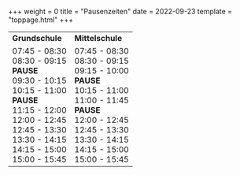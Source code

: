 +++
weight = 0
title = "Pausenzeiten"
date = 2022-09-23
template = "toppage.html"
+++

<table class="has-fixed-layout"><tbody><tr><td class="has-text-align-center" data-align="center"><strong>Grundschule</strong></td><td class="has-text-align-center" data-align="center"><strong>Mittelschule</strong></td></tr><tr><td class="has-text-align-center" data-align="center">07:45 - 08:30<br>08:30 - 09:15<br><strong>PAUSE</strong><br>09:30 - 10:15<br>10:15 - 11:00<br><strong>PAUSE</strong><br>11:15 - 12:00<br>12:00 - 12:45<br>12:45 - 13:30<br>13:30 - 14:15<br>14:15 - 15:00<br>15:00 - 15:45</td><td class="has-text-align-center" data-align="center">07:45 - 08:30<br>08:30 - 09:15<br>09:15 - 10:00<br><strong>PAUSE</strong><br>10:15 - 11:00<br>11:00 - 11:45<br><strong>PAUSE</strong><br>12:00 - 12:45<br>12:45 - 13:30<br>13:30 - 14:15<br>14:15 - 15:00<br>15:00 - 15:45</td></tr></tbody></table>
